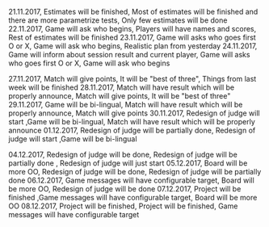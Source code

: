 21.11.2017, Estimates will be finished, Most of estimates will be finished and there are more parametrize tests, Only few estimates will be done
22.11.2017, Game will ask who begins, Players will have names and scores, Rest of estimates will be finished
23.11.2017, Game will asks who goes first O or X, Game will ask who begins, Realistic plan from yesterday
24.11.2017, Game will inform about session result and current player, Game will asks who goes first O or X, Game will ask who begins

27.11.2017, Match will give points, It will be "best of three", Things from last week will be finished
28.11.2017, Match will have result which will be properly announce, Match will give points, It will be "best of three"
29.11.2017, Game will be bi-lingual, Match will have result which will be properly announce, Match will give points
30.11.2017, Redesign of judge will start ,Game will be bi-lingual, Match will have result which will be properly announce
01.12.2017, Redesign of judge will be partially done, Redesign of judge will start ,Game will be bi-lingual

04.12.2017, Redesign of judge will be done, Redesign of judge will be partially done , Redesign of judge will just start
05.12.2017, Board will be more OO, Redesign of judge will be done, Redesign of judge will be partially done
06.12.2017, Game messages will have configurable target, Board will be more OO, Redesign of judge will be done
07.12.2017, Project will be finished ,Game messages will have configurable target, Board will be more OO
08.12.2017, Project will be finished, Project will be finished, Game messages will have configurable target